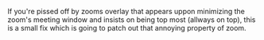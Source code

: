 If you're pissed off by zooms overlay that appears uppon minimizing the zoom's meeting window and insists on being top most (allways on top), this is a small fix which is going to patch out that annoying property of zoom.
